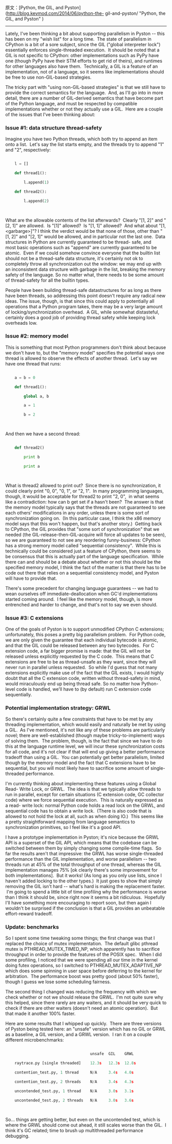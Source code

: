 原文：[Python, the GIL, and Pyston](http://blog.kevmod.com/2014/06/python-the-
gil-and-pyston/ "Python, the GIL, and Pyston" )

---

Lately, I've been thinking a bit about supporting parallelism in Pyston --
this has been on my "wish list" for a long time.  The state of parallelism in
CPython is a bit of a sore subject, since the GIL ("global interpreter lock")
essentially enforces single-threaded execution.  It should be noted that a GIL
is not specific to CPython: other implementations such as PyPy have one
(though PyPy have their STM efforts to get rid of theirs), and runtimes for
other languages also have them.  Technically, a GIL is a feature of an
implementation, not of a language, so it seems like implementations should be
free to use non-GIL-based strategies.

The tricky part with "using non-GIL-based strategies" is that we still have to
provide the correct semantics for the language.  And, as I'll go into in more
detail, there are a number of GIL-derived semantics that have become part of
the Python language, and must be respected by compatible implementations
whether or not they actually use a GIL.  Here are a couple of the issues that
I've been thinking about:

### Issue #1: data structure thread-safety

Imagine you have two Python threads, which both try to append an item onto a
list.  Let's say the list starts empty, and the threads try to append "1" and
"2", respectively:

```python

    l = []

    def thread1():

        l.append(1)

    def thread2():

        l.append(2)

    
```

What are the allowable contents of the list afterwards?  Clearly "[1, 2]" and
"[2, 1]" are allowed.  Is "[1]" allowed?  Is "[1, 1]" allowed?  And what about
"[1, &lt;garbarge&gt;]"? I think the verdict would be that none of those,
other than "[1, 2]" and "[2, 1]" would be allowed, and in particular not the
last one.  Data structures in Python are currently guaranteed to be thread-
safe, and most basic operations such as "append" are currently guaranteed to
be atomic.  Even if we could somehow convince everyone that the builtin list
should not be a thread-safe data structure, it's certainly not ok to
completely throw all synchronization out the window: we may end up with an
inconsistent data structure with garbage in the list, breaking the memory
safety of the language. So no matter what, there needs to be some amount of
thread-safety for all the builtin types.

People have been building thread-safe datastructures for as long as there have
been threads, so addressing this point doesn't require any radical new ideas.
The issue, though, is that since this could apply to potentially all
operations that a Python program takes, there may be a very large amount of
locking/synchronization overhead.  A GIL, while somewhat distasteful,
certainly does a good job of providing thread safety while keeping lock
overheads low.

### Issue #2: memory model

This is something that most Python programmers don't think about because we
don't have to, but the "memory model" specifies the potential ways one thread
is allowed to observe the effects of another thread.  Let's say we have one
thread that runs:

```python

    a = b = 0

    def thread1():

        global a, b

        a = 1

        b = 2

    
```

And then we have a second thread:

```python

    def thread2()

        print b

        print a

    
```

What is thread2 allowed to print out?  Since there is no synchronization, it
could clearly print "0, 0", "0, 1", or "2, 1".  In many programming languages,
though, it would be acceptable for thread2 to print "2, 0",  in what seems
like a contradiction: how can b get set if a hasn't been?  The answer is that
the memory model typically says that the threads are not guaranteed to see
each others' modifications in any order, unless there is some sort of
synchronization going on.  (In this particular case, I think the x86 memory
model says that this won't happen, but that's another story.)  Getting back to
CPython, the GIL provides that "some sort of synchronization" that we needed
(the GIL-release-then-GIL-acquire will force all updates to be seen), so we
are guaranteed to not see any reordering funny-business: CPython has a strong
memory model called "sequential consistency".  While this is technically could
be considered just a feature of CPython, there seems to be consensus that this
is actually part of the language specification.  While there can and should be
a debate about whether or not this should be the specified memory model, I
think the fact of the matter is that there has to be code out there that
relies on a sequential consistency model, and Pyston will have to provide
that.

There's some precedent for changing language guarantees -- we had to wean
ourselves off immediate-deallocation when GC'd implementations started coming
around.  I feel like the memory model, though, is more entrenched and harder
to change, and that's not to say we even should.

### Issue #3: C extensions

One of the goals of Pyston is to support unmodified CPython C extensions;
unfortunately, this poses a pretty big parallelism problem.  For Python code,
we are only given the guarantee that each individual bytecode is atomic, and
that the GIL could be released between any two bytecodes.  For C extension
code, a far bigger promise is made: that the GIL will not be released unless
explicitly requested by the C code.  This means that C extensions are free to
be as thread-unsafe as they want, since they will never run in parallel unless
requested.  So while I'd guess that not many extensions explicitly make use of
the fact that the GIL exists, I would highly doubt that all the C extension
code, written without thread-safety in mind, would miraculously end up being
thread safe. So no matter how Python-level code is handled, we'll have to (by
default) run C extension code sequentially.



### Potential implementation strategy: GRWL

So there's certainly quite a few constraints that have to be met by any
threading implementation, which would easily and naturally be met by using a
GIL.  As I've mentioned, it's not like any of these problems are particularly
novel; there are well-established (though maybe tricky-to-implement) ways of
solving them.  The problem, though, is the fact that since we have to do this
at the language runtime level, we will incur these synchronization costs for
all code, and it's not clear if that will end up giving a better performance
tradeoff than using a GIL.  You can potentially get better parallelism,
limited though by the memory model and the fact that C extensions have to be
sequential, but you will most likely have to sacrifice some amount of single-
threaded performance.

I'm currently thinking about implementing these features using a Global Read-
Write Lock, or GRWL.  The idea is that we typically allow threads to run in
parallel, except for certain situations (C extension code, GC collector code)
where we force sequential execution.  This is naturally expressed as a read-
write lock: normal Python code holds a read lock on the GRWL, and sequential
code has to obtain a write lock.  (There is also code that is allowed to not
hold the lock at all, such as when doing IO.)  This seems like a pretty
straightforward mapping from language semantics to synchronization primitives,
so I feel like it's a good API.

I have a prototype implementation in Pyston; it's nice because the GRWL API is
a superset of the GIL API, which means that the codebase can be switched
between them by simply changing some compile-time flags.  So far the results
aren't that impressive: the GRWL has worse single-threaded performance than
the GIL implementation, and worse parallelism -- two threads run at 45% of the
total throughput of one thread, whereas the GIL implementation manages 75% [ok
clearly there's some improvement for both implementations].  But it works!
(As long as you only use lists, since I haven't added locking to the other
types.)  It just goes to show that simply removing the GIL isn't hard --
what's hard is making the replacement faster.  I'm going to spend a little bit
of time profiling why the performance is worse than I think it should be,
since right now it seems a bit ridiculous.  Hopefully I'll have something more
encouraging to report soon, but then again I wouldn't be surprised if the
conclusion is that a GIL provides an unbeatable effort-reward tradeoff.



### Update: benchmarks

So I spent some time tweaking some things; the first change was that I
replaced the choice of mutex implementation.  The default glibc pthread mutex
is PTHREAD_MUTEX_TIMED_NP, which apparently has to sacrifice throughput in
order to provide the features of the POSIX spec.  When I did some profiling, I
noticed that we were spending all our time in the kernel doing futex
operations, so I switched to PTHREAD_MUTEX_ADAPTIVE_NP which does some
spinning in user space before deferring to the kernel for arbitration.  The
performance boost was pretty good (about 50% faster), though I guess we lose
some scheduling fairness.

The second thing I changed was reducing the frequency with which we check
whether or not we should release the GRWL.  I'm not quite sure why this
helped, since there rarely are any waiters, and it should be very quick to
check if there are other waiters (doesn't need an atomic operation).  But that
made it another 100% faster.



Here are some results that I whipped up quickly.  There are three versions of
Pyston being tested here: an "unsafe" version which has no GIL or GRWL as a
baseline, a GIL version, and a GRWL version.  I ran it on a couple different
microbenchmarks:

```python

                                     unsafe  GIL    GRWL

    raytrace.py [single threaded]    12.3s   12.3s  12.8s

    contention_test.py, 1 thread     N/A     3.4s   4.0s

    contention_test.py, 2 threads    N/A     3.4s   4.3s

    uncontended_test.py, 1 thread    N/A     3.0s   3.1s

    uncontended_test.py, 2 threads   N/A     3.0s   3.6s

    
```

So... things are getting better, but even on the uncontended test, which is
where the GRWL should come out ahead, it still scales worse than the GIL.  I
think it's GC related; time to brush up multithreaded performance debugging.

